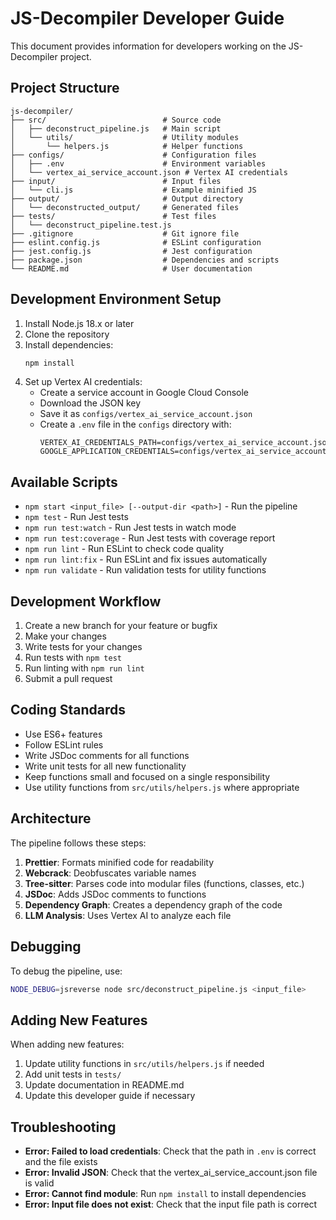 # JS-Decompiler Developer Guide

This document provides information for developers working on the JS-Decompiler project.

## Project Structure

```
js-decompiler/
├── src/                          # Source code
│   ├── deconstruct_pipeline.js   # Main script
│   └── utils/                    # Utility modules
│       └── helpers.js            # Helper functions
├── configs/                      # Configuration files
│   ├── .env                      # Environment variables
│   └── vertex_ai_service_account.json # Vertex AI credentials
├── input/                        # Input files
│   └── cli.js                    # Example minified JS
├── output/                       # Output directory
│   └── deconstructed_output/     # Generated files
├── tests/                        # Test files
│   └── deconstruct_pipeline.test.js
├── .gitignore                    # Git ignore file
├── eslint.config.js              # ESLint configuration
├── jest.config.js                # Jest configuration
├── package.json                  # Dependencies and scripts
└── README.md                     # User documentation
```

## Development Environment Setup

1. Install Node.js 18.x or later
2. Clone the repository
3. Install dependencies:
   ```bash
   npm install
   ```
4. Set up Vertex AI credentials:
   - Create a service account in Google Cloud Console
   - Download the JSON key
   - Save it as `configs/vertex_ai_service_account.json`
   - Create a `.env` file in the `configs` directory with:
     ```
     VERTEX_AI_CREDENTIALS_PATH=configs/vertex_ai_service_account.json
     GOOGLE_APPLICATION_CREDENTIALS=configs/vertex_ai_service_account.json
     ```

## Available Scripts

- `npm start <input_file> [--output-dir <path>]` - Run the pipeline
- `npm test` - Run Jest tests
- `npm run test:watch` - Run Jest tests in watch mode
- `npm run test:coverage` - Run Jest tests with coverage report
- `npm run lint` - Run ESLint to check code quality
- `npm run lint:fix` - Run ESLint and fix issues automatically
- `npm run validate` - Run validation tests for utility functions

## Development Workflow

1. Create a new branch for your feature or bugfix
2. Make your changes
3. Write tests for your changes
4. Run tests with `npm test`
5. Run linting with `npm run lint`
6. Submit a pull request

## Coding Standards

- Use ES6+ features
- Follow ESLint rules
- Write JSDoc comments for all functions
- Write unit tests for all new functionality
- Keep functions small and focused on a single responsibility
- Use utility functions from `src/utils/helpers.js` where appropriate

## Architecture

The pipeline follows these steps:

1. **Prettier**: Formats minified code for readability
2. **Webcrack**: Deobfuscates variable names
3. **Tree-sitter**: Parses code into modular files (functions, classes, etc.)
4. **JSDoc**: Adds JSDoc comments to functions
5. **Dependency Graph**: Creates a dependency graph of the code
6. **LLM Analysis**: Uses Vertex AI to analyze each file

## Debugging

To debug the pipeline, use:

```bash
NODE_DEBUG=jsreverse node src/deconstruct_pipeline.js <input_file>
```

## Adding New Features

When adding new features:

1. Update utility functions in `src/utils/helpers.js` if needed
2. Add unit tests in `tests/`
3. Update documentation in README.md
4. Update this developer guide if necessary

## Troubleshooting

- **Error: Failed to load credentials**: Check that the path in `.env` is correct and the file exists
- **Error: Invalid JSON**: Check that the vertex_ai_service_account.json file is valid
- **Error: Cannot find module**: Run `npm install` to install dependencies
- **Error: Input file does not exist**: Check that the input file path is correct